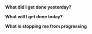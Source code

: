 **What did I get done yesterday?**

**What will I get done today?**

**What is stopping me from progressing**

